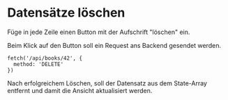 # Datensätze löschen

Füge in jede Zeile einen Button mit der Aufschrift "löschen" ein.

Beim Klick auf den Button soll ein Request ans Backend gesendet werden.

```
fetch('/api/books/42', {
  method: 'DELETE'
})
```

Nach erfolgreichem Löschen, soll der Datensatz aus dem State-Array entfernt und damit die Ansicht aktualisiert werden.